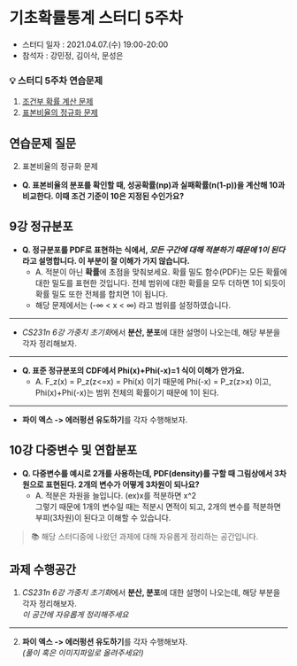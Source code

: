 # 기초확률통계 스터디 5주차
- 스터디 일자 : 2021.04.07.(수) 19:00-20:00
- 참석자 : 강민정, 김이삭, 문성은


### :bulb: 스터디 5주차 연습문제
1. [조건부 확률 계산 문제](https://ko.khanacademy.org/math/statistics-probability/probability-library/conditional-probability-independence/e/calculating-conditional-probability?modal=1)
2. [표본비율의 정규화 문제](https://ko.khanacademy.org/math/statistics-probability/sampling-distributions-library/sample-proportions/e/normal-condition-sample-proportions?modal=1)


## **연습문제 질문**   
2) 표본비율의 정규화 문제
  - **Q. 표본비율의 분포를 확인할 때, 성공확률(np)과 실패확률(n(1-p))을 계산해 10과 비교한다. 이때 조건 기준이 10은 지정된 수인가요?** 


## 9강 정규분포
- **Q. 정규분포를 PDF로 표현하는 식에서, *모든 구간에 대해 적분하기 때문에 1이 된다* 라고 설명합니다. 이 부분이 잘 이해가 가지 않습니다.**   
  - A. 적분이 아닌 **확률**에 초점을 맞춰보세요. 확률 밀도 함수(PDF)는 모든 확률에 대한 밀도를 표현한 것입니다. 전체 범위에 대한 확률을 모두 더하면 1이 되듯이 확률 밀도 또한 전체를 합치면 1이 됩니다. 
  - 해당 문제에서는 (-∞ < x < ∞) 라고 범위를 설정하였습니다.
---
- *CS231n 6강 가중치 초기화*에서 **분산, 분포**에 대한 설명이 나오는데, 해당 부분을 각자 정리해보자.
--- 
- **Q. 표준 정규분포의 CDF에서 Phi(x)+Phi(-x)=1 식이 이해가 안가요.**   
  - A. F_z(x) = P_z(z<=x) = Phi(x) 이기 때문에 Phi(-x) = P_z(z>x) 이고, Phi(x)+Phi(-x)는 범위 전체의 확률이기 때문에 1이 된다.  
---
- **파이 엑스 -> 에러펑션 유도하기**를 각자 수행해보자. 

## 10강 다중변수 및 연합분포
- **Q. 다중변수를 예시로 2개를 사용하는데, PDF(density)를 구할 때 그림상에서 3차원으로 표현된다. 2개의 변수가 어떻게 3차원이 되나요?**
  - A. 적분은 차원을 늘입니다. (ex)x를 적분하면 x^2     
       그렇기 때문에 1개의 변수일 때는 적분시 면적이 되고, 2개의 변수를 적분하면 부피(3차원)이 된다고 이해할 수 있습니다.  

> 📚 해당 스터디중에 나왔던 과제에 대해 자유롭게 정리하는 공간입니다.
## 과제 수행공간
1. *CS231n 6강 가중치 초기화*에서 **분산, 분포**에 대한 설명이 나오는데, 해당 부분을 각자 정리해보자.   
*이 공간에 자유롭게 정리해주세요*
---
2. **파이 엑스 -> 에러펑션 유도하기**를 각자 수행해보자.   
*(풀이 혹은 이미지파일로 올려주세요!)*
